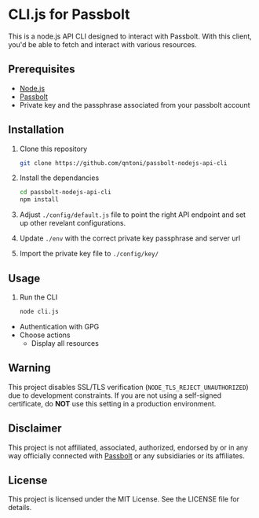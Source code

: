 # CLI.js for Passbolt

This is a node.js API CLI designed to interact with Passbolt. With this client, you'd be able to fetch and interact with various resources.

## Prerequisites 
- [Node.js](https://nodejs.org/en)
- [Passbolt](https://help.passbolt.com/hosting/install)
- Private key and the passphrase associated from your passbolt account

## Installation
1. Clone this repository
    ```bash
    git clone https://github.com/qntoni/passbolt-nodejs-api-cli
    ```
   
2. Install the dependancies
    ```bash
    cd passbolt-nodejs-api-cli
    npm install 
    ```
   
3. Adjust `./config/default.js` file to point the right API endpoint and set up other revelant configurations.
4. Update `./env` with the correct private key passphrase and server url
5. Import the private key file to `./config/key/`

## Usage

1. Run the CLI
   ```bash
   node cli.js
   ```
   
- Authentication with GPG
- Choose actions
  - Display all resources

## Warning

This project disables SSL/TLS verification (`NODE_TLS_REJECT_UNAUTHORIZED`) due to development constraints. If you are not using a self-signed certificate, do **NOT** use this setting in a production environment.

## Disclaimer

This project is not affiliated, associated, authorized, endorsed by or in any way officially connected with [Passbolt](https://github.com/passbolt) or any subsidiaries or its affiliates. 

## License
This project is licensed under the MIT License. See the LICENSE file for details.